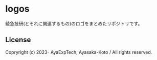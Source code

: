 # logos

綾急技研(とそれに関連するもの)のロゴをまとめたリポジトリです。

## License

Copryright (c) 2023- AyaExpTech, Ayasaka-Koto / All rights reserved.
